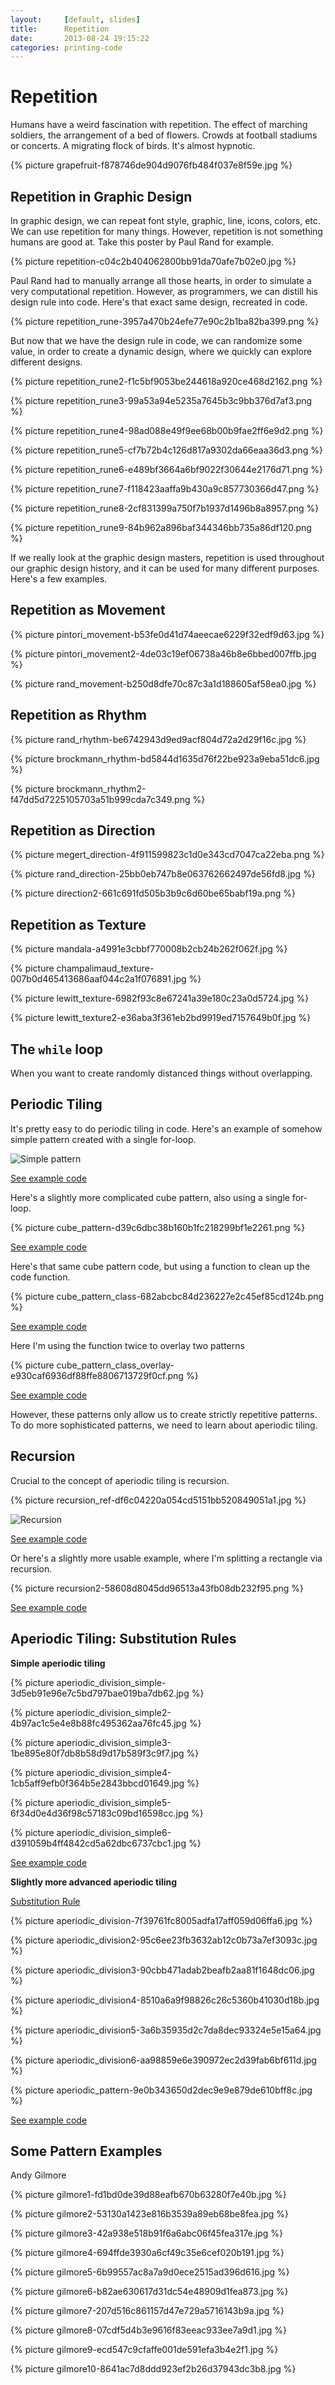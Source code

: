 ```yaml
---
layout:     [default, slides]
title:      Repetition
date:       2013-08-24 19:15:22
categories: printing-code
---
```



Repetition
==========

Humans have a weird fascination with repetition. The effect of marching soldiers, the arrangement of a bed of flowers. Crowds at football stadiums or concerts. A migrating flock of birds. It's almost hypnotic.

{% picture grapefruit-f878746de904d9076fb484f037e8f59e.jpg %}

Repetition in Graphic Design
----------------------------

In graphic design, we can repeat font style, graphic, line, icons, colors, etc. We can use repetition for many things. However, repetition is not something humans are good at. Take this poster by Paul Rand for example.

{% picture repetition-c04c2b404062800bb91da70afe7b02e0.jpg %}

Paul Rand had to manually arrange all those hearts, in order to simulate a very computational repetition. However, as programmers, we can distill his design rule into code. Here's that exact same design, recreated in code.

{% picture repetition_rune-3957a470b24efe77e90c2b1ba82ba399.png %}

But now that we have the design rule in code, we can randomize some value, in order to create a dynamic design, where we quickly can explore different designs.

{% picture repetition_rune2-f1c5bf9053be244618a920ce468d2162.png %}

{% picture repetition_rune3-99a53a94e5235a7645b3c9bb376d7af3.png %}

{% picture repetition_rune4-98ad088e49f9ee68b00b9fae2ff6e9d2.png %}

{% picture repetition_rune5-cf7b72b4c126d817a9302da66eaa36d3.png %}

{% picture repetition_rune6-e489bf3664a6bf9022f30644e2176d71.png %}

{% picture repetition_rune7-f118423aaffa9b430a9c857730366d47.png %}

{% picture repetition_rune8-2cf831399a750f7b1937d1496b8a8957.png %}

{% picture repetition_rune9-84b962a896baf344346bb735a86df120.png %}

If we really look at the graphic design masters, repetition is used throughout our graphic design history, and it can be used for many different purposes. Here's a few examples.

Repetition as Movement
----------------------

{% picture pintori_movement-b53fe0d41d74aeecae6229f32edf9d63.jpg %}

{% picture pintori_movement2-4de03c19ef06738a46b8e6bbed007ffb.jpg %}

{% picture rand_movement-b250d8dfe70c87c3a1d188605af58ea0.jpg %}

Repetition as Rhythm
--------------------

{% picture rand_rhythm-be6742943d9ed9acf804d72a2d29f16c.jpg %}

{% picture brockmann_rhythm-bd5844d1635d76f22be923a9eba51dc6.jpg %}

{% picture brockmann_rhythm2-f47dd5d7225105703a51b999cda7c349.png %}

Repetition as Direction
-----------------------

{% picture megert_direction-4f911599823c1d0e343cd7047ca22eba.png %}

{% picture rand_direction-25bb0eb747b8e063762662497de56fd8.jpg %}

{% picture direction2-661c691fd505b3b9c6d60be65babf19a.png %}

Repetition as Texture
---------------------

{% picture mandala-a4991e3cbbf770008b2cb24b262f062f.jpg %}

{% picture champalimaud_texture-007b0d465413686aaf044c2a1f076891.jpg %}

{% picture lewitt_texture-6982f93c8e67241a39e180c23a0d5724.jpg %}

{% picture lewitt_texture2-e36aba3f361eb2bd9919ed7157649b0f.jpg %}


The `while` loop
----------------

When you want to create randomly distanced things without overlapping.

Periodic Tiling
---------------

It's pretty easy to do periodic tiling in code. Here's an example of somehow simple pattern created with a single for-loop.

![Simple pattern](http://assets.runemadsen.com/pattern_simple-29f226b45ac173e3a9dbc47808391ef4.svg)

[See example code](../examples/repetition/pattern_simple/index.html)

Here's a slightly more complicated cube pattern, also using a single for-loop.

{% picture cube_pattern-d39c6dbc38b160b1fc218299bf1e2261.png %}

[See example code](../examples/repetition/pattern_cube/index.html)

Here's that same cube pattern code, but using a function to clean up the code function.

{% picture cube_pattern_class-682abcbc84d236227e2c45ef85cd124b.png %}

[See example code](../examples/repetition/pattern_cube_function/index.html)

Here I'm using the function twice to overlay two patterns

{% picture cube_pattern_class_overlay-e930caf6936df88ffe8806713729f0cf.png %}

[See example code](../examples/repetition/pattern_cube_overlay/index.html)

However, these patterns only allow us to create strictly repetitive patterns. To do more sophisticated patterns, we need to learn about aperiodic tiling.


Recursion
---------

Crucial to the concept of aperiodic tiling is recursion.

{% picture recursion_ref-df6c04220a054cd5151bb520849051a1.jpg %}

![Recursion](http://assets.runemadsen.com/recursion_1-667d982e23ebae4fdb38bc21afd60e68.svg)

[See example code](../examples/repetition/recursion_1/index.html)

Or here's a slightly more usable example, where I'm splitting a rectangle via recursion.

{% picture recursion2-58608d8045dd96513a43fb08db232f95.png %}

[See example code](../examples/repetition/recursion_2/index.html)


Aperiodic Tiling: Substitution Rules
------------------------------------

**Simple aperiodic tiling**

{% picture aperiodic_division_simple-3d5eb91e96e7c5bd797bae019ba7db62.jpg %}

{% picture aperiodic_division_simple2-4b97ac1c5e4e8b88fc495362aa76fc45.jpg %}

{% picture aperiodic_division_simple3-1be895e80f7db8b58d9d17b589f3c9f7.jpg %}

{% picture aperiodic_division_simple4-1cb5aff9efb0f364b5e2843bbcd01649.jpg %}

{% picture aperiodic_division_simple5-6f34d0e4d36f98c57183c09bd16598cc.jpg %}

{% picture aperiodic_division_simple6-d391059b4ff4842cd5a62dbc6737cbc1.jpg %}

[See example code](../examples/repetition/pattern_aperiodic_1/index.html)

**Slightly more advanced aperiodic tiling**

[Substitution Rule](http://tilings.math.uni-bielefeld.de/substitution_rules/t2000)

{% picture aperiodic_division-7f39761fc8005adfa17aff059d06ffa6.jpg %}

{% picture aperiodic_division2-95c6ee23fb3632ab12c0b73a7ef3093c.jpg %}

{% picture aperiodic_division3-90cbb471adab2beafb2aa81f1648dc06.jpg %}

{% picture aperiodic_division4-8510a6a9f98826c26c5360b41030d18b.jpg %}

{% picture aperiodic_division5-3a6b35935d2c7da8dec93324e5e15a64.jpg %}

{% picture aperiodic_division6-aa98859e6e390972ec2d39fab6bf611d.jpg %}

{% picture aperiodic_pattern-9e0b343650d2dec9e9e879de610bff8c.jpg %}

[See example code](../examples/repetition/pattern_aperiodic_2/index.html)


Some Pattern Examples
---------------------

Andy Gilmore

{% picture gilmore1-fd1bd0de39d88eafb670b63280f7e40b.jpg %}

{% picture gilmore2-53130a1423e816b3539a89eb68be8fea.jpg %}

{% picture gilmore3-42a938e518b91f6a6abc06f45fea317e.jpg %}

{% picture gilmore4-694ffde3930a6cf49c35e6cef020b191.jpg %}

{% picture gilmore5-6b99557ac8a7a9d0ece2515ad396d616.jpg %}

{% picture gilmore6-b82ae630617d31dc54e48909d1fea873.jpg %}

{% picture gilmore7-207d516c861157d47e729a5716143b9a.jpg %}

{% picture gilmore8-07cdf5d4b3e9616f83eeac933ee7a9d1.jpg %}

{% picture gilmore9-ecd547c9cfaffe001de591efa3b4e2f1.jpg %}

{% picture gilmore10-8641ac7d8ddd923ef2b26d37943dc3b8.jpg %}
